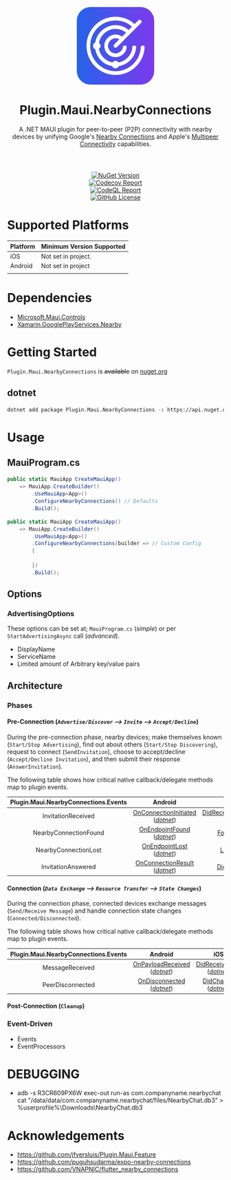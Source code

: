 <div align="center">
  <picture>
    <img src=".assets/nuget.svg" width="180">
  </picture>

  <h1>
    Plugin.Maui.NearbyConnections
  </h1>
  <p>
    A .NET MAUI plugin for peer-to-peer (P2P) connectivity with nearby devices by unifying Google's <a href="https://developers.google.com/nearby/connections/overview" target="_blank">Nearby Connections</a> and Apple's <a href="https://developer.apple.com/documentation/multipeerconnectivity" target="_blank">Multipeer Connectivity</a> capabilities.
  </p>
</div>
<h1>
</h1>
</br>

<div align="center">
  <div>
    <a href="https://www.nuget.org/packages/Plugin.Maui.NearbyConnections">
      <img alt="NuGet Version" src="https://img.shields.io/nuget/v/Plugin.Maui.NearbyConnections">
    </a>
  </div>
  <div>
    <a href="https://codecov.io/gh/phunkeler/Plugin.Maui.NearbyConnections">
      <img alt="Codecov Report" src="https://img.shields.io/codecov/c/gh/phunkeler/Plugin.Maui.NearbyConnections/main?">
    </a>
  </div>
  <div>
    <a href="https://github.com/phunkeler/Plugin.Maui.NearbyConnections/actions/workflows/codeql.yml">
        <img alt="CodeQL Report" src="https://github.com/phunkeler/Plugin.Maui.NearbyConnections/actions/workflows/codeql.yml/badge.svg">
    </a>
  </div>
  <div>
    <a href="https://github.com/phunkeler/Plugin.Maui.NearbyConnections/blob/main/LICENSE">
      <img alt="GitHub License" src="https://img.shields.io/github/license/phunkeler/Plugin.Maui.NearbyConnections">
    </a>
  </div>
  </p>
</div>

# Supported Platforms

| Platform | Minimum Version Supported |
| -------- | ------------------------- |
| iOS      | Not set in project.       |
| Android  | Not set in project        |
|          |                           |

# Dependencies
-   [Microsoft.Maui.Controls]()
-   [Xamarin.GooglePlayServices.Nearby](https://www.nuget.org/packages/Xamarin.GooglePlayServices.Nearby/)

# Getting Started
`Plugin.Maui.NearbyConnections` is ~~available~~ on [nuget.org](https://www.nuget.org/packages/Plugin.Maui.NearbyConnections)

## **dotnet**

```bash
dotnet add package Plugin.Maui.NearbyConnections -s https://api.nuget.org/v3/index.json
```

</details>

# Usage

## MauiProgram.cs

```csharp
public static MauiApp CreateMauiApp()
    => MauiApp.CreateBuilder()
        .UseMauiApp<App>()
        .ConfigureNearbyConnections() // Defaults
        .Build();

```

```csharp
public static MauiApp CreateMauiApp()
    => MauiApp.CreateBuilder()
        .UseMauiApp<App>()
        .ConfigureNearbyConnections(builder => // Custom Config
        {

        })
        .Build();

```

## Options

### AdvertisingOptions

These options can be set at; `MauiProgram.cs` (_simple_) or per `StartAdvertisingAsync` call (_advanced_).

-   DisplayName
-   ServiceName
-   Limited amount of Arbitrary key/value pairs

## Architecture

### Phases

#### **Pre-Connection** (_`Advertise/Discover` --> `Invite` --> `Accept/Decline`_)

During the pre-connection phase, nearby devices; make themselves known (`Start/Stop Advertising`), find out about others (`Start/Stop Discovering`), request to connect (`SendInvitation`), choose to accept/decline (`Accept/Decline Invitation`), and then submit their response (`AnswerInvitation`).

The following table shows how critical native callback/delegate methods map to plugin events.

| Plugin.Maui.NearbyConnections.Events |                                                                                                                                                                                 Android                                                                                                                                                                                 |                                                                                                                                                                        iOS                                                                                                                                                                        |
| :----------------------------------: | :---------------------------------------------------------------------------------------------------------------------------------------------------------------------------------------------------------------------------------------------------------------------------------------------------------------------------------------------------------------------: | :-----------------------------------------------------------------------------------------------------------------------------------------------------------------------------------------------------------------------------------------------------------------------------------------------------------------------------------------------: |
|          InvitationReceived          | [OnConnectionInitiated](https://developers.google.com/android/reference/com/google/android/gms/nearby/connection/ConnectionLifecycleCallback#public-abstract-void-onconnectioninitiated-string-endpointid,-connectioninfo-connectioninfo) (_[dotnet](https://github.com/dotnet/android-libraries/blob/eb048f14d0ac1fd66144572cbca3cc476b353cb5/docs/artifact-list.md)_) | [DidReceiveInvitationFromPeer](<https://developer.apple.com/documentation/multipeerconnectivity/mcnearbyserviceadvertiserdelegate/advertiser(_:didreceiveinvitationfrompeer:withcontext:invitationhandler:)>) (_[dotnet](https://github.com/dotnet/macios/blob/0d3c2e24a0ee88420142fd6710571d1260b99c15/src/multipeerconnectivity.cs#L413-L416)_) |
|        NearbyConnectionFound         |         [OnEndpointFound](https://developers.google.com/android/reference/com/google/android/gms/nearby/connection/EndpointDiscoveryCallback#public-abstract-void-onendpointfound-string-endpointid,-discoveredendpointinfo-info) (_[dotnet](https://github.com/dotnet/android-libraries/blob/eb048f14d0ac1fd66144572cbca3cc476b353cb5/docs/artifact-list.md)_)         |                             [FoundPeer](<https://developer.apple.com/documentation/multipeerconnectivity/mcnearbyservicebrowserdelegate/browser(_:foundpeer:withdiscoveryinfo:)>) (_[dotnet](https://github.com/dotnet/macios/blob/0d3c2e24a0ee88420142fd6710571d1260b99c15/src/multipeerconnectivity.cs#L515-L525)_)                             |
|         NearbyConnectionLost         |                        [OnEndpointLost](https://developers.google.com/android/reference/com/google/android/gms/nearby/connection/EndpointDiscoveryCallback#public-abstract-void-onendpointlost-string-endpointid) (_[dotnet](https://github.com/dotnet/android-libraries/blob/eb048f14d0ac1fd66144572cbca3cc476b353cb5/docs/artifact-list.md)_)                         |                                       [LostPeer](<https://developer.apple.com/documentation/multipeerconnectivity/mcnearbyservicebrowserdelegate/browser(_:lostpeer:)>) (_[dotnet](https://github.com/dotnet/macios/blob/0d3c2e24a0ee88420142fd6710571d1260b99c15/src/multipeerconnectivity.cs#L527-L533)_)                                       |
|          InvitationAnswered          |                                                          [OnConnectionResult](https://developers.google.com/android/reference/com/google/android/gms/nearby/connection/ConnectionLifecycleCallback#public-abstract-void-onconnectionresult-string-endpointid,-connectionresolution-resolution) (_[dotnet]()_)                                                           |                                          [DidChange](<https://developer.apple.com/documentation/multipeerconnectivity/mcsessiondelegate/session(_:peer:didchange:)>) (_[dotnet](https://github.com/dotnet/macios/blob/0d3c2e24a0ee88420142fd6710571d1260b99c15/src/multipeerconnectivity.cs#L250-L257)_)                                          |

#### **Connection** (_`Data Exchange` --> `Resource Transfer` --> `State Changes`_)

During the connection phase, connected devices exchange messages (`Send/Receive Message`) and handle connection state changes (`Connected/Disconnected`).

The following table shows how critical native callback/delegate methods map to plugin events.

| Plugin.Maui.NearbyConnections.Events |                                                                                                                                                                Android                                                                                                                                                                |                                                                                                                                    iOS                                                                                                                                    |
| :----------------------------------: | :-----------------------------------------------------------------------------------------------------------------------------------------------------------------------------------------------------------------------------------------------------------------------------------------------------------------------------------: | :-----------------------------------------------------------------------------------------------------------------------------------------------------------------------------------------------------------------------------------------------------------------------: |
|           MessageReceived            | [OnPayloadReceived](https://developers.google.com/android/reference/com/google/android/gms/nearby/connection/PayloadCallback#public-abstract-void-onpayloadreceived-string-endpointid,-payload-payload) (_[dotnet](https://github.com/dotnet/android-libraries/blob/eb048f14d0ac1fd66144572cbca3cc476b353cb5/docs/artifact-list.md)_) | [DidReceiveData](<https://developer.apple.com/documentation/multipeerconnectivity/mcsessiondelegate/session(_:didreceive:frompeer:)>) (_[dotnet](https://github.com/dotnet/macios/blob/0d3c2e24a0ee88420142fd6710571d1260b99c15/src/multipeerconnectivity.cs#L259-L266)_) |
|           PeerDisconnected           |      [OnDisconnected](https://developers.google.com/android/reference/com/google/android/gms/nearby/connection/ConnectionLifecycleCallback#public-abstract-void-ondisconnected-string-endpointid) (_[dotnet](https://github.com/dotnet/android-libraries/blob/eb048f14d0ac1fd66144572cbca3cc476b353cb5/docs/artifact-list.md)_)       |      [DidChange](<https://developer.apple.com/documentation/multipeerconnectivity/mcsessiondelegate/session(_:peer:didchange:)>) (_[dotnet](https://github.com/dotnet/macios/blob/0d3c2e24a0ee88420142fd6710571d1260b99c15/src/multipeerconnectivity.cs#L250-L257)_)      |

#### **Post-Connection** (`Cleanup`)

### Event-Driven

-   Events
-   EventProcessors

# DEBUGGING

-   adb -s R3CR609PX6W exec-out run-as com.companyname.nearbychat cat "/data/data/com.companyname.nearbychat/files/NearbyChat.db3" > %userprofile%\Downloads\NearbyChat.db3

# Acknowledgements

-   https://github.com/jfversluis/Plugin.Maui.Feature
-   https://github.com/puguhsudarma/expo-nearby-connections
-   https://github.com/VNAPNIC/flutter_nearby_connections
